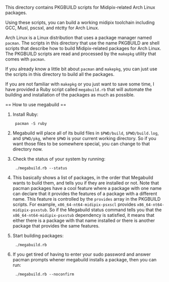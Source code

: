 This directory contains PKGBUILD scripts for Midipix-related Arch
Linux packages.

Using these scripts, you can build a working midipix toolchain
including GCC, Musl, pscsxl, and ntctty for Arch Linux.

Arch Linux is a Linux distribution that uses a package manager named
`pacman`.  The scripts in this directory that use the name PKGBUILD
are shell scripts that describe how to build Midipix-related packages
for Arch Linux.  The PKGBUILD scripts are read and processed by the
`makepkg` utility that comes with `pacman`.

If you already know a little bit about `pacman` and `makepkg`, you can
just use the scripts in this directory to build all the packages.

If you are not familiar with `makepkg` or you just want to save some
time, I have provided a Ruby script called `megabuild.rb` that will
automate the building and installation of the packages as much as
possible.

== How to use megabuild ==

1. Install Ruby:

        pacman -S ruby

2. Megabuild will place all of its build files in `$PWD/build`, `$PWD/build.log`, and `$PWD/pkg`, where `$PWD` is your current working directory.  So if you want those files to be somewhere special, you can change to that directory now.
3. Check the status of your system by running:

        ./megabuild.rb --status

4. This basically shows a list of packages, in the order that
Megabuild wants to build them, and tells you if they are installed or
not.  Note that pacman packages have a cool feature where a package
with one name can declare that it provides the features of a package
with a different name.  This feature is controlled by the `provides`
array in the PKGBUILD scripts.  For example,
`x86_64-nt64-midipix-psxscl` provides `x86_64-nt64-midipix-psxstub`.
So if the Megabuild status command tells you that the
`x86_64-nt64-midipix-psxstub` dependency is satisfied, it means that
either there is a package with that name installed or there is another
package that provides the same features.
5. Start building packages:

        ./megabuild.rb

6. If you get tired of having to enter your sudo password and answer
pacman prompts whener megabuild installs a package, then you can run:

        ./megabuild.rb --noconfirm
